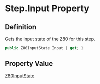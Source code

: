 # Step.Input Property
## Definition

Gets the input state of the Z80 for this step.

```c#
public Z80InputState Input { get; }
```

## Property Value

[Z80InputState](MrKWatkins.EmulatorTestSuites.Z80.Instruction.Z80InputState.md)
